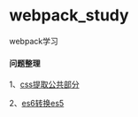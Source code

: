 # webpack_study
webpack学习

#### 问题整理
1、[css提取公共部分](https://github.com/smallmonsters/webpack_study/issues/2)

2、[es6转换es5](https://github.com/smallmonsters/webpack_study/issues/3)

